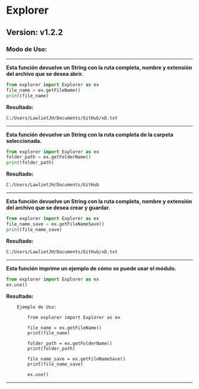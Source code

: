 # Explorer
## Version: v1.2.2

### Modo de Uso:
---
__Esta función devuelve un String con la ruta completa, nombre y extensión del archivo que se desea abrir.__
```python
from explorer import Explorer as ex
file_name = ex.getFileName()
print(file_name)
```
__Resultado:__
```ms
C:/Users/LawlietJH/Documents/GitHub/xD.txt
```
---
__Esta función devuelve un String con la ruta completa de la carpeta seleccionada.__
```python
from explorer import Explorer as ex
folder_path = ex.getFolderName()
print(folder_path)
```
__Resultado:__
```ms
C:/Users/LawlietJH/Documents/GitHub
```
---
__Esta función devuelve un String con la ruta completa, nombre y extensión del archivo que se desea crear y guardar.__
```python
from explorer import Explorer as ex
file_name_save = ex.getFileNameSave()
print(file_name_save)
```
__Resultado:__
```ms
C:/Users/LawlietJH/Documents/GitHub/xD.txt
```
---
__Esta función imprime un ejemplo de cómo se puede usar el módulo.__
```python
from explorer import Explorer as ex
ex.use()
```
__Resultado:__
```ms
    Ejemplo de Uso:

        from explorer import Explorer as ex

        file_name = ex.getFileName()
        print(file_name)

        folder_path = ex.getFolderName()
        print(folder_path)

        file_name_save = ex.getFileNameSave()
        print(file_name_save)

        ex.use()
```
---
